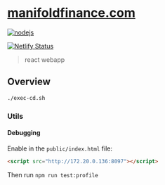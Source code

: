 # [manifoldfinance.com](#)

[![nodejs](https://github.com/manifoldfinance/www-react/actions/workflows/nodejs.yml/badge.svg)](https://github.com/manifoldfinance/www-react/actions/workflows/nodejs.yml)

[![Netlify Status](https://api.netlify.com/api/v1/badges/cde37445-1918-4cad-a33d-ccedfea3c73d/deploy-status)](https://app.netlify.com/sites/manifoldfinance/deploys)

> react webapp

## Overview

```bash
./exec-cd.sh
```

### Utils 

#### Debugging

Enable in the `public/index.html` file:
```html
<script src="http://172.20.0.136:8097"></script>
```
Then run
`npm run test:profile`

